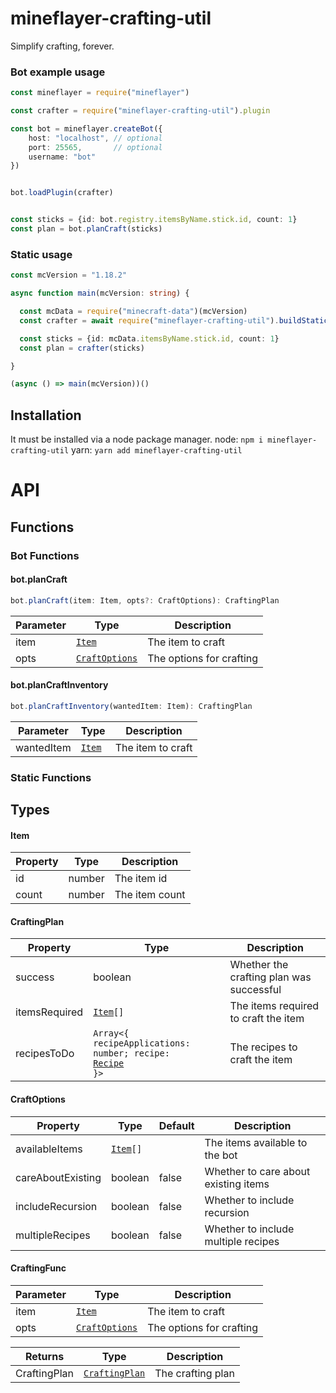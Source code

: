 # mineflayer-crafting-util
Simplify crafting, forever.

### Bot example usage
```ts
const mineflayer = require("mineflayer")

const crafter = require("mineflayer-crafting-util").plugin

const bot = mineflayer.createBot({
    host: "localhost", // optional
    port: 25565,       // optional
    username: "bot"
})


bot.loadPlugin(crafter)


const sticks = {id: bot.registry.itemsByName.stick.id, count: 1}
const plan = bot.planCraft(sticks)    
```


### Static usage
```ts
const mcVersion = "1.18.2"

async function main(mcVersion: string) {

  const mcData = require("minecraft-data")(mcVersion)
  const crafter = await require("mineflayer-crafting-util").buildStatic(mcVersion) // buildStatic is async

  const sticks = {id: mcData.itemsByName.stick.id, count: 1}
  const plan = crafter(sticks)

}

(async () => main(mcVersion))()
```


## Installation

It must be installed via a node package manager.
node: `npm i mineflayer-crafting-util`
yarn: `yarn add mineflayer-crafting-util`



<!-- GENERATE AN API DOCUMENT FOR THE FOLLOWING CODE -->

<!-- import type { Bot, BotOptions } from "mineflayer";
import type { Recipe as PRecipe } from "prismarine-recipe";
import type { CraftOptions, Item } from "./types";
import type { CraftingPlan } from "./types";

const gettableItems = [263, 264, 265, 266, 296, 331, 341, 388]; // TODO : should be replaced by smelting recipe data

type CraftingFunc = (item: Item, opts?: CraftOptions) => CraftingPlan

export function _build(Recipe: typeof PRecipe): CraftingFunc {

  function _newCraft(
    item: Item,
    opts: CraftOptions = {},
    seen = new Map(),
    target = item.count
  ): { success: boolean; itemsRequired: Item[]; recipesToDo: Array<{ recipeApplications: number; recipe: PRecipe }> } {
    const id = item.id;
    const recipes = Recipe.find(id, null);

    const availableItems = opts.availableItems;
    const includeRecursion = opts.includeRecursion ?? false;
    const multipleRecipes = opts.multipleRecipes ?? false;

    let matchingItem;
    let recipeWanted;

    let count = item.count;

    const ret0: Item[] = [];
    const ret1: Array<{
      recipeApplications: number;
      recipe: PRecipe;
    }> = [];

    if (availableItems !== undefined) {
      matchingItem = availableItems.find((e) => e.id === id && e.count >= target);
      if (matchingItem != null) {
        if (matchingItem.count >= target) {
          return { success: true, itemsRequired: [], recipesToDo: [] }; // already have item, no need to craft it.
        } else {
          count -= matchingItem.count;
        }
      }

      if (recipes.length == 0 || gettableItems.includes(id)) {
        return { success: true, itemsRequired: [item], recipesToDo: [] };
      }


      if (seen.has(id)) {
        return { success: false, itemsRequired: [item], recipesToDo: [] };
      }

      seen.set(id, item);

      recipeWanted = recipes.find((r) =>
        r.delta.slice(0, -1).every((e) => (availableItems.find((i) => i.id === e.id)?.count ?? 0) >= -e.count)
      );

      if (recipeWanted != null) {
      } else {
        // since no recipes exist with all items available, search for the recipe with the most amount of items available inline
        
        const recipes1 = recipes;

        const deltas = recipes
          .map((recipe) => recipe.delta.slice(0, -1).map((e) => ({ id: e.id, count: -e.count })))
          .map(
            (delta) =>
              availableItems.filter((have) => delta.findIndex((wanted) => wanted.id === have.id && wanted.count <= have.count) !== -1)
                .length
          );

        deltas.sort((a, b) => b - a);

        const mostAmt = Math.max(...deltas);

        // store current amount of items available to be crafted
        let craftedCount = 0;

        outer: for (let i = 0; i < deltas.length; i++) {
          if (deltas[i] !== mostAmt) continue;

          // we are going to recurse downwards, so we need to remove items from availableItems as we use them.
          const currentItems = opts.availableItems!;
          const recipe = recipes1[i];
          const ingredien = recipe.delta.slice(0, -1);

          // all items that need to be crafted to craft this recipe
          let ingredients = ingredien.filter((i) => availableItems.find((e) => e.id === i.id && e.count >= -i.count) === undefined);

          // store all results for crafting attempts on all ingredients of current recipe
          const results: Array<ReturnType<typeof _newCraft>> = [];

          const found = ingredients.find((e) => e.id === id);
          if (found != null) ingredients = [found];

          // do craft on all ingredients of current recipe
          inner: for (const ing of ingredients) {
            const data = _newCraft({ id: ing.id, count: -ing.count }, opts, seen);
            if (!data.success) continue inner;
            results.push(data);

            ret1.push(...data.recipesToDo);

            for (const item1 of data.recipesToDo) {
              for (let j = 0; j < item1.recipe.delta.length; j++) {
                const item = item1.recipe.delta[j];
                const index = currentItems.findIndex((e) => e.id === item.id);
                if (index !== -1) {
                  currentItems[index].count += item.count * item1.recipeApplications;
                } else {
                  currentItems.push({ id: item.id, count: item.count * item1.recipeApplications });
                }
              }
            }
          }

          // if we successfully crafted all ingredients, we can craft this recipe
          if (results.length === ingredients.length) {

            // with our available items properly managed now, we can do the standard crafting option.
            let test;
            let attemptCount = count - craftedCount;
            tester: for (; attemptCount > 0; attemptCount--) {
              const newopts = opts;
              const test1 = _newCraft({ id, count: attemptCount }, newopts, seen, target);
              if (test1.success) {
                test = test1;
                craftedCount += attemptCount;
                break tester;
              }
            }

            if (test === undefined) continue outer;

            ret1.push(...test.recipesToDo);

            for (const toDo of test.recipesToDo) {
              for (const ing of toDo.recipe.delta) {
                const index = currentItems.findIndex((e) => e.id === ing.id);
                const num = (currentItems[index]?.count ?? 0) + ing.count * toDo.recipeApplications;
                if (num < 0) { // this should never happen, but just in case.
                  return { success: false, itemsRequired: [item], recipesToDo: [] };
                }
                if (index !== -1) {
                  currentItems[index].count += ing.count * toDo.recipeApplications;
                } else {
                  currentItems.push({ id: ing.id, count: ing.count * toDo.recipeApplications });
                }
              }
            }

            if (craftedCount !== count) {
              continue outer;
            }

            return {
              success: true,
              itemsRequired: ret0,
              recipesToDo: ret1,
            };
          }
        }

        // TODO can implement partial completion of recipes here.
        if (!recipeWanted) {
          const hasNoRecipes = recipes.length == 0 || gettableItems.includes(id);
          const weHaveItem = availableItems.find((e) => e.id === id && e.count >= count);
          if (hasNoRecipes && weHaveItem != null) {
            return { success: true, itemsRequired: [], recipesToDo: [] };
          } else {
            if (!multipleRecipes || (hasNoRecipes && weHaveItem == null)) {
              const new1 = { id, count: count - craftedCount };
              return { success: false, itemsRequired: [new1], recipesToDo: [] };
            } else {
              const data = _newCraft({ id, count: count - craftedCount }, opts, seen, target);
              return {
                success: data.success,
                itemsRequired: ret0.concat(data.itemsRequired),
                recipesToDo: ret1.concat(data.recipesToDo),
              };
            }
          }
        }
      }
    } else {
      // TODO : should be replaced by smelting recipe data

      const found = recipes.find((r) => r.result.count > 1);
      recipeWanted = found ?? recipes[0];

      if (recipes.length == 0 || gettableItems.includes(id)) {
        return { success: true, itemsRequired: [item], recipesToDo: [] };
      }

      if (seen.has(id)) {
        if (!includeRecursion) {
          return { success: true, itemsRequired: [item], recipesToDo: [] };
        }
        return { success: true, itemsRequired: [item], recipesToDo: [] };
      }

      seen.set(id, item);
    }

    const recipeApplications = Math.ceil(count / recipeWanted.result.count);

    const items = recipeWanted.delta.slice(0, -1).map((e) => ({ id: e.id, count: -recipeApplications * e.count }));

    const ret = items.reduce(
      (acc, item) => {
        const r = _newCraft(item, opts, seen);
        return {
          success: acc.success && r.success,
          itemsRequired: acc.itemsRequired.concat(r.itemsRequired),
          recipesToDo: r.recipesToDo.concat(acc.recipesToDo),
        };
      },
      { success: true, itemsRequired: [] as Item[], recipesToDo: [{ recipeApplications, recipe: recipeWanted }] }
    );

    seen.clear();

    return ret;
  }

  function newCraft(
    item: Item,
    opts: CraftOptions = {}
  ): CraftingPlan {
    const seen = new Map();

    // rough, but easy way to patch out items that are already available.
    // can clean up later.
    if (!!opts.availableItems) {

      if (!opts.careAboutExisting) {
        const found = opts.availableItems.filter((e) => e.id === item.id);
        for (const f of found) {
            opts.availableItems.splice(opts.availableItems.indexOf(f), 1);
        }
      }

      // normalize items, bug pointed out by Vakore.
      const seen = new Set();
      for (const item of opts.availableItems) {
        if (seen.has(item.id)) {
          opts.availableItems.splice(opts.availableItems.indexOf(item), 1);
          opts.availableItems.find((e) => e.id === item.id)!.count += item.count; 
        }
        seen.add(item.id);
      }
    }


    const ret = _newCraft(item, opts, seen);

    const availableItems = opts.availableItems;

    const ret1 = ret as CraftingPlan;
    // due to multiple recipes, preserve order of items required.
    if (availableItems !== undefined) {
      ret1.requiresCraftingTable = ret.recipesToDo.some((r) => r.recipe.requiresTable);
      return ret1;
    }

    ret.itemsRequired = [];

    const map: Record<string, number> = {};

    if (!opts.includeRecursion) {
      hey: while (ret.recipesToDo.length > 0) {
        // remove single-level loops
        let change = 0;
        inner: for (const res1 of ret.recipesToDo) {
          const res = res1.recipe.result;
          const res2 = res1.recipe.delta.slice(0, 1);
          const found = ret.recipesToDo.find(
            (r1) =>
              r1 !== res1 &&
              r1.recipe.delta.length === res1.recipe.delta.length &&
              !(r1.recipe.delta.find((i) => i.id !== r1.recipe.result.id && i.id === res.id) == null) &&
              res2.find((i) => i.id === r1.recipe.result.id)
          );
          if (found == null) continue inner;

          const consumerIdx = ret.recipesToDo.indexOf(res1);
          ret.recipesToDo.splice(consumerIdx, 1);
          if (ret.recipesToDo.length <= 1) break hey;
          const producerIdx = ret.recipesToDo.indexOf(found);
          ret.recipesToDo.splice(producerIdx, 1);
          change++;
        }

        if (change === 0) break hey;
      }
    } else {
      hey: while (ret.recipesToDo.length > 0) {
        // remove single-level loops

        let change = 0;
        inner: for (const res1 of ret.recipesToDo) {
          const res = res1.recipe.result;
          const res2 = res1.recipe.delta.slice(0, 1);
          const found = ret.recipesToDo.find(
            (r1) =>
              r1 !== res1 &&
              r1.recipe.delta.length === res1.recipe.delta.length &&
              !(r1.recipe.delta.find((i) => i.id !== r1.recipe.result.id && i.id === res.id) == null) &&
              res2.find((i) => i.id === r1.recipe.result.id)
          );
          // console.log("found loop", !!res1, !!res, found);
          if (found == null) continue inner;

          const consumerIdx = ret.recipesToDo.indexOf(res1);
          ret.recipesToDo.splice(consumerIdx, 1);
          change++;
          if (ret.recipesToDo.length === 1) break hey;
        }

        if (change === 0) break hey;
      }
    }

    // console.log(ret.recipesToDo.map((r) => r.recipe.delta.map((i) => [i.count, itemsMap[i.id].name])));
    for (let i = 0; i < ret.recipesToDo.length; i++) {
      const res = ret.recipesToDo[i];
      const recipe = res.recipe;
      const recipeApplications = res.recipeApplications;
      const delta = recipe.delta;
      for (let j = 0; j < delta.length; j++) {
        const ing = delta[j];
        const count = ing.count * recipeApplications;

        const val = map[ing.id];
        const nan = isNaN(val);

        if (nan) map[ing.id] = count;
        else map[ing.id] += count;
      }
    }

    if (ret.recipesToDo.length > 1) {
      for (let idx = 0; idx < ret.recipesToDo.length; idx++) {
        const res = ret.recipesToDo[idx];
        if (res.recipe.result.id === item.id) continue;
        const potentialShift = res.recipe.delta.slice(0, -1).some((i) => map[i.id] < 0);
        if (!potentialShift) continue;
        const valid = res.recipe.delta.reduce((acc, ing) => (map[ing.id] < 0 ? true : map[ing.id] - ing.count >= 0 && acc), true);
        if (valid) {
          for (const ing of res.recipe.delta) {
            map[ing.id] -= ing.count;
          }
          // removed this so users can know when intermediate items are crafted.
          // uncomment to remove blanks.
          // for (const ing of res.recipe.delta) {
          //   const val = map[ing.id];
          //   if (val === 0) delete map[ing.id];
          // }
          ret.recipesToDo.splice(idx, 1);
        }
      }
    }

    for (const [key, val] of Object.entries(map)) {
      const key1 = Number(key);
      if (key1 === item.id) continue;
      ret.itemsRequired.push({ id: key1, count: val >= 0 ? 0 : -val });
    }
    ret1.requiresCraftingTable = ret.recipesToDo.some((r) => r.recipe.requiresTable);
    return ret1;
  }


  return newCraft;
}


export async function injectBot(bot: Bot, botoptions: BotOptions): Promise<void> {
  const Recipe = (await import("prismarine-recipe")).default(bot.registry).Recipe;
  const newCraft = _build(Recipe)

  bot.planCraft = newCraft;


  function craftWithInventory(wantedItem: Item) {
    const items = bot.inventory.slots.filter(i=>!!i).map(i=>{return{id: i!.type, count: i!.count}})
    return newCraft(wantedItem, {
      availableItems: items,
      careAboutExisting: false,
      includeRecursion: true,
      multipleRecipes: true
    })

  }

  bot.planCraftInventory = craftWithInventory

}

export async function buildStatic(mcVersion: string): Promise<CraftingFunc> {
  const Recipe = (await import("prismarine-recipe")).default(mcVersion).Recipe;
  return _build(Recipe)
} -->

# API

## Functions

### Bot Functions

#### bot.planCraft
```ts
bot.planCraft(item: Item, opts?: CraftOptions): CraftingPlan
```
| Parameter | Type | Description |
| --- | --- | --- |
| item | <code><a href="#item">Item</a></code> | The item to craft |
| opts | <code><a href="#craftoptions">CraftOptions</a></code> | The options for crafting |

#### bot.planCraftInventory
```ts
bot.planCraftInventory(wantedItem: Item): CraftingPlan
```
| Parameter | Type | Description |
| --- | --- | --- |
| wantedItem | <code><a href="">Item</a></code> | The item to craft |


### Static Functions



## Types

#### Item
<!-- slanted note -->
| Property | Type | Description |
| --- | --- | --- |
| id | number | The item id |
| count | number | The item count |


#### CraftingPlan
| Property | Type | Description |
| --- | --- | --- |
| success | boolean | Whether the crafting plan was successful |
| itemsRequired | <code><a href="#item">Item</a>[]</code> | The items required to craft the item |
| recipesToDo | <code>Array<{ recipeApplications: number; recipe: <a href="https://github.com/PrismarineJS/prismarine-item/tree/master?tab=readme-ov-file#itemtype-count-metadata-nbt-stackid-sentbyserver">Recipe</a> }></code> | The recipes to craft the item |

#### CraftOptions
| Property | Type | Default | Description |
| --- | --- | --- | --- |
| availableItems | <code><a href="#item">Item</a>[]</code> |  | The items available to the bot |
| careAboutExisting | boolean | false | Whether to care about existing items |
| includeRecursion | boolean | false | Whether to include recursion |
| multipleRecipes | boolean | false | Whether to include multiple recipes |

#### CraftingFunc
| Parameter | Type | Description |
| --- | --- | --- |
| item | <code><a href="#item">Item</a></code> | The item to craft |
| opts | <code><a href="#craftoptions">CraftOptions</a></code> | The options for crafting |

| Returns | Type | Description |
| --- | --- | --- |
| CraftingPlan | <code><a href="#craftingplan">CraftingPlan</a></code> | The crafting plan |
